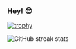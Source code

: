 ### Hey! 😎 

[![trophy](https://github-profile-trophy.vercel.app/?username=hcosta)](https://github.com/ryo-ma/github-profile-trophy) 

![GitHub streak stats](https://github-readme-streak-stats.herokuapp.com/?user=hcosta)  
